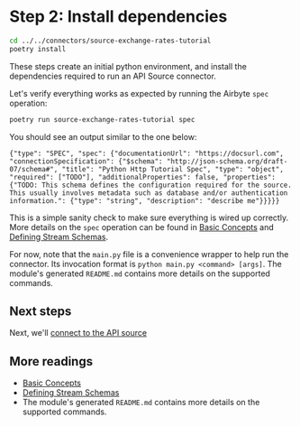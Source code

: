 # Step 2: Install dependencies


```bash
cd ../../connectors/source-exchange-rates-tutorial
poetry install
```

These steps create an initial python environment, and install the dependencies required to run an API Source connector.

Let's verify everything works as expected by running the Airbyte `spec` operation:

```bash
poetry run source-exchange-rates-tutorial spec
```

You should see an output similar to the one below:

```
{"type": "SPEC", "spec": {"documentationUrl": "https://docsurl.com", "connectionSpecification": {"$schema": "http://json-schema.org/draft-07/schema#", "title": "Python Http Tutorial Spec", "type": "object", "required": ["TODO"], "additionalProperties": false, "properties": {"TODO: This schema defines the configuration required for the source. This usually involves metadata such as database and/or authentication information.": {"type": "string", "description": "describe me"}}}}}
```

This is a simple sanity check to make sure everything is wired up correctly.
More details on the `spec` operation can be found in [Basic Concepts](https://docs.airbyte.com/connector-development/cdk-python/basic-concepts) and [Defining Stream Schemas](https://docs.airbyte.com/connector-development/cdk-python/schemas).

For now, note that the `main.py` file is a convenience wrapper to help run the connector.
Its invocation format is `python main.py <command> [args]`.
The module's generated `README.md` contains more details on the supported commands.

## Next steps

Next, we'll [connect to the API source](3-connecting-to-the-API-source.md)

## More readings

- [Basic Concepts](https://docs.airbyte.com/connector-development/cdk-python/basic-concepts)
- [Defining Stream Schemas](https://docs.airbyte.com/connector-development/cdk-python/schemas)
- The module's generated `README.md` contains more details on the supported commands.